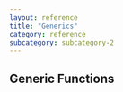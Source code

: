 ```yaml
---
layout: reference
title: "Generics"
category: reference
subcategory: subcategory-2
---
```



## Generic Functions